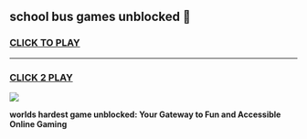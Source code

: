 
## school bus games unblocked 👋
<h3>
<a href="https://premium.freeplayer.one?title=school_bus_games_unblocked&ref=13F">CLICK TO PLAY</a></h3>
<hr>

<h3>
<a href="https://premium.freeplayer.one?title=school_bus_games_unblocked&ref=13F">CLICK 2 PLAY</a>
  
</h3>

<a href="https://premium.freeplayer.one?title=school_bus_games_unblocked&ref=12F/"><img src="https://clearcache.store/games.png"></a>


**worlds hardest game unblocked: Your Gateway to Fun and Accessible Online Gaming**
